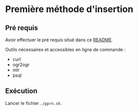 # Première méthode d'insertion

## Pré requis

Avoir effectuer le pré requis situé dans ce [README](../README.md).

Outils nécessaires et accessibles en ligne de commande :
- curl
- ogr2ogr
- mlr
- psql

## Exécution

Lancer le fichier `./pprn.sh`.